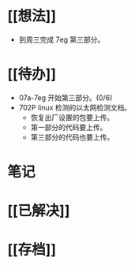 # [[想法]]
- 到周三完成 7eg 第三部分。
# [[待办]]
- 07a-7eg 开始第三部分。(0/6)
- 702P linux 检测的以太网检测文档。
	- 恢复出厂设置的包要上传。
	- 第一部分的代码要上传。
	- 第三部分的代码也要上传。
# 笔记

# [[已解决]]

# [[存档]]